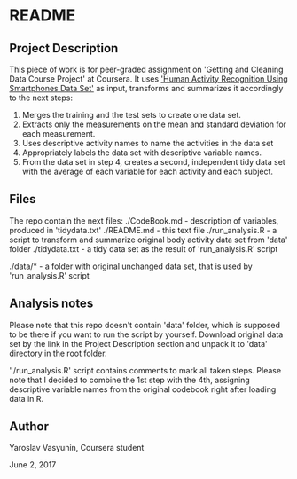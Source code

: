 # README

## Project Description

This piece of work is for peer-graded assignment on 'Getting and Cleaning Data Course Project' at Coursera. It uses ['Human Activity Recognition Using Smartphones Data Set'](http://archive.ics.uci.edu/ml/datasets/Human+Activity+Recognition+Using+Smartphones#) as input, transforms and summarizes it accordingly to the next steps:

1. Merges the training and the test sets to create one data set.
2. Extracts only the measurements on the mean and standard deviation for each measurement.
3. Uses descriptive activity names to name the activities in the data set
4. Appropriately labels the data set with descriptive variable names.
5. From the data set in step 4, creates a second, independent tidy data set with the average of each variable for each activity and each subject.

## Files
The repo contain the next files:
./CodeBook.md - description of variables, produced in 'tidydata.txt'
./README.md - this text file
./run_analysis.R - a script to transform and summarize original body activity data set from 'data' folder
./tidydata.txt  - a tidy data set as the result of 'run_analysis.R' script

./data/* - a folder with original unchanged data set, that is used by 'run_analysis.R' script

## Analysis notes

Please note that this repo doesn't contain 'data' folder, which is supposed to be there if you want to run the script by yourself. Download original data set by the link in the Project Description section and unpack it to 'data' directory in the root folder.

'./run_analysis.R' script contains comments to mark all taken steps. Please note that I decided to combine the 1st step with the 4th, assigning descriptive variable names from the original codebook right after loading data in R.

## Author
Yaroslav Vasyunin,
Coursera student

June 2, 2017
